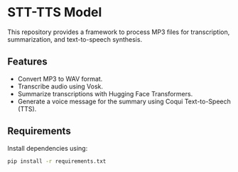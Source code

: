 # STT-TTS Model

This repository provides a framework to process MP3 files for transcription, summarization, and text-to-speech synthesis.

## Features
- Convert MP3 to WAV format.
- Transcribe audio using Vosk.
- Summarize transcriptions with Hugging Face Transformers.
- Generate a voice message for the summary using Coqui Text-to-Speech (TTS).

## Requirements
Install dependencies using:
```bash
pip install -r requirements.txt

